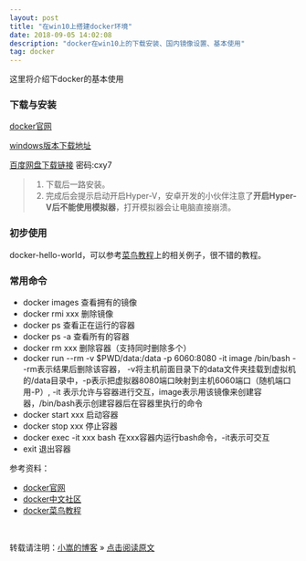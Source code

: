 ```yaml
---
layout: post
title: "在win10上搭建docker环境"
date: 2018-09-05 14:02:08 
description: "docker在win10上的下载安装、国内镜像设置、基本使用"
tag: docker
---
```



这里将介绍下docker的基本使用
     

### 下载与安装

[docker官网](https://www.docker.com/) 

[windows版本下载地址](https://store.docker.com/editions/community/docker-ce-desktop-windows) 

[百度网盘下载链接](https://pan.baidu.com/s/18QhfOUuM8nwJDvSirzRawA) 密码:cxy7

> 1. 下载后一路安装。
> 2. 完成后会提示启动开启Hyper-V，安卓开发的小伙伴注意了**开启Hyper-V后不能使用模拟器**，打开模拟器会让电脑直接崩溃。


### 初步使用

docker-hello-world，可以参考[菜鸟教程](http://www.runoob.com/docker/docker-hello-world.html)上的相关例子，很不错的教程。

### 常用命令
* docker images 查看拥有的镜像
* docker rmi xxx    删除镜像
* docker ps 查看正在运行的容器
* docker ps -a  查看所有的容器
* docker rm xxx 删除容器（支持同时删除多个）
* docker run --rm -v $PWD/data:/data -p 6060:8080 -it image /bin/bash --rm表示结果后删除该容器，
-v将主机前面目录下的data文件夹挂载到虚拟机的/data目录中，-p表示把虚拟器8080端口映射到主机6060端口（随机端口用-P）,
-it 表示允许与容器进行交互，image表示用该镜像来创建容器，/bin/bash表示创建容器后在容器里执行的命令
* docker start xxx 启动容器
* docker stop xxx 停止容器
* docker exec -it xxx bash 在xxx容器内运行bash命令，-it表示可交互
* exit 退出容器


参考资料：

- [docker官网](https://www.docker.com/) 
- [docker中文社区](http://www.docker.org.cn/) 
- [docker菜鸟教程](http://www.runoob.com/docker/docker-tutorial.html)



<br>

转载请注明：[小嵩的博客](http://baixin) » [点击阅读原文](http://baixin.io/2015/09/iOS9_Note/)